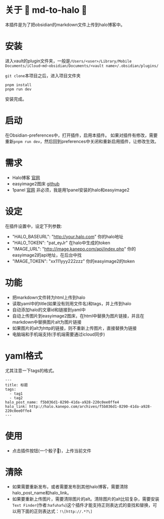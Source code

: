 # 关于 🎲 md-to-halo 🎲

本插件是为了把obsidian的markdown文件上传到halo博客中。

# 安装

进入vault的plugin文件夹，一般是`/Users/<user>/Library/Mobile Documents/iCloud~md~obsidian/Documents/<vault name>/.obsidian/plugins/`

`git clone`本项目之后，进入项目文件夹

```
pnpm install
pnpm run dev
```
安装完成。

# 启动

在Obsidian-preferences中，打开插件，启用本插件。
如果对插件有修改，需要重新`pnpm run dev`，然后回到preferences中关闭和重新启用插件，让修改生效。

# 需求

- Halo博客 [官网](https://www.halo.run/)
- easyimage2图床 [github](https://github.com/icret/EasyImages2.0)
- 1panel [官网](https://1panel.cn/) 非必须，我是用1panel安装的halo和easyimage2

# 设定

在插件设置中，设定下列参数:
- "HALO_BASEURL": "http://your.halo.com" 你的halo地址
- "HALO_TOKEN": "pat_eyJr" 在halo中生成的token
- "IMAGE_URL": "http://image.kanepo.com/api/index.php" 你的easyimage2的api地址，在后台中找
- "IMAGE_TOKEN": "xx111yyy222zzz" 你的easyimage2的token

# 功能

- 把markdown文件转为html上传到halo
- 读取yaml中的title(如果没有则用文件名)和tags，并上传到halo
- 自动添加halo的文章id和链接到yaml中
- 自动上传图片到easyimage2图床，在html中替换为图片链接，并且在markdown中替换图片alt为图片链接
- 如果图片的alt为http的链接，则不重新上传图片，直接替换为链接
- 电脑端和手机端支持(手机端需要通过icloud同步)

# yaml格式

尤其注意一下tags的格式。
```
---
title: 标题
tags:
  - tag1
  - tag2
halo_post_name: f5b036d1-8290-41da-a928-220c0ee0ffe4
halo_link: http://halo.kanepo.com/archives/f5b036d1-8290-41da-a928-220c0ee0ffe4
---
```

# 使用

- 点击插件按钮(一个骰子🎲)，上传当前文件

# 清除
- 如果需要重新发布，或者需要发布到其他halo博客，需要清除halo_post_name和halo_link。
- 如果要重新上传图片，需要清除图片的alt。清除图片的alt比较复杂，需要安装`Text Finder`(作者:`hafuhafu`)这个插件才能支持正则表达式的查找和替换，可以用下面的正则表达式：`!\[http://.*?\]`